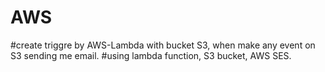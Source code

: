 # AWS
#create triggre by AWS-Lambda with bucket S3, when make any event on S3 sending me email.
#using lambda function, S3 bucket, AWS SES.
